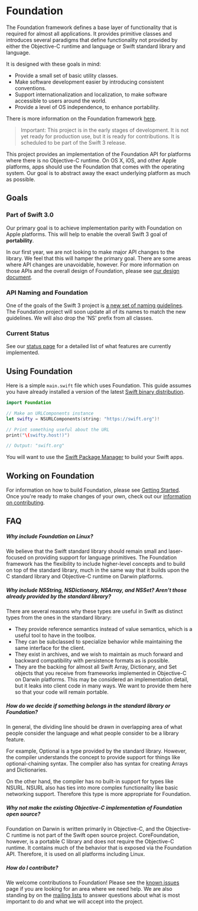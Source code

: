 # Foundation

The Foundation framework defines a base layer of functionality that is required for almost all applications. It provides primitive classes and introduces several paradigms that define functionality not provided by either the Objective-C runtime and language or Swift standard library and language.

It is designed with these goals in mind:
* Provide a small set of basic utility classes.
* Make software development easier by introducing consistent conventions.
* Support internationalization and localization, to make software accessible to users around the world.
* Provide a level of OS independence, to enhance portability.

There is more information on the Foundation framework [here](https://developer.apple.com/library/mac/documentation/Cocoa/Reference/Foundation/ObjC_classic/).

> Important: This project is in the early stages of development. It is not yet ready for production use, but it is ready for contributions. It is scheduled to be part of the Swift 3 release.

This project provides an implementation of the Foundation API for platforms where there is no Objective-C runtime. On OS X, iOS, and other Apple platforms, apps should use the Foundation that comes with the operating system. Our goal is to abstract away the exact underlying platform as much as possible.

## Goals

### Part of Swift 3.0

Our primary goal is to achieve implementation parity with Foundation on Apple platforms. This will help to enable the overall Swift 3 goal of **portability**.

In our first year, we are not looking to make major API changes to the library. We feel that this will hamper the primary goal. There are some areas where API changes are unavoidable, however. For more information on those APIs and the overall design of Foundation, please see [our design document](Docs/Design.md).

### API Naming and Foundation

One of the goals of the Swift 3 project is [a new set of naming guidelines](https://swift.org/documentation/api-design-guidelines.html). The Foundation project will soon update all of its names to match the new guidelines. We will also drop the 'NS' prefix from all classes.

### Current Status

See our [status page](Docs/Status.md) for a detailed list of what features are currently implemented.

## Using Foundation

Here is a simple `main.swift` file which uses Foundation. This guide assumes you have already installed a version of the latest [Swift binary distribution](https://swift.org/download/#latest-development-snapshots).

```swift
import Foundation

// Make an URLComponents instance
let swifty = NSURLComponents(string: "https://swift.org")!

// Print something useful about the URL
print("\(swifty.host!)")

// Output: "swift.org"
```

You will want to use the [Swift Package Manager](https://swift.org/package-manager/) to build your Swift apps.

## Working on Foundation

For information on how to build Foundation, please see [Getting Started](Docs/GettingStarted.md). Once you're ready to make changes of your own, check out our [information on contributing](CONTRIBUTING.md).

## FAQ

##### Why include Foundation on Linux?

We believe that the Swift standard library should remain small and laser-focused on providing support for language primitives. The Foundation framework has the flexibility to include higher-level concepts and to build on top of the standard library, much in the same way that it builds upon the C standard library and Objective-C runtime on Darwin platforms.

##### Why include NSString, NSDictionary, NSArray, and NSSet? Aren't those already provided by the standard library?

There are several reasons why these types are useful in Swift as distinct types from the ones in the standard library:

* They provide reference semantics instead of value semantics, which is a useful tool to have in the toolbox.
* They can be subclassed to specialize behavior while maintaining the same interface for the client.
* They exist in archives, and we wish to maintain as much forward and backward compatibility with persistence formats as is possible.
* They are the backing for almost all Swift Array, Dictionary, and Set objects that you receive from frameworks implemented in Objective-C on Darwin platforms. This may be considered an implementation detail, but it leaks into client code in many ways. We want to provide them here so that your code will remain portable.

##### How do we decide if something belongs in the standard library or Foundation?

In general, the dividing line should be drawn in overlapping area of what people consider the language and what people consider to be a library feature.

For example, Optional is a type provided by the standard library. However, the compiler understands the concept to provide support for things like optional-chaining syntax. The compiler also has syntax for creating Arrays and Dictionaries.

On the other hand, the compiler has no built-in support for types like NSURL. NSURL also has ties into more complex functionality like basic networking support. Therefore this type is more appropriate for Foundation.

##### Why not make the existing Objective-C implementation of Foundation open source?

Foundation on Darwin is written primarily in Objective-C, and the Objective-C runtime is not part of the Swift open source project. CoreFoundation, however, is a portable C library and does not require the Objective-C runtime. It contains much of the behavior that is exposed via the Foundation API. Therefore, it is used on all platforms including Linux.

##### How do I contribute?

We welcome contributions to Foundation! Please see the [known issues](Docs/Issues.md) page if you are looking for an area where we need help. We are also standing by on the [mailing lists](https://swift.org/community/#communication) to answer questions about what is most important to do and what we will accept into the project.
